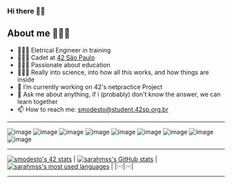 ### Hi there 👋🏾

## About me 👩🏾‍💻
- 👩🏽‍🎓 Eletrical Engineer in training
- 👩🏾‍🚀 Cadet at [42 São Paulo](https://www.42sp.org.br/)
- 👩🏾‍🏫  Passionate about education
- 👩🏾‍🔧 Really into science, into how all this works, and how things are inside
- 🔭 I’m currently working on  42's netpractice Project
- 💬 Ask me about anything, if i (probably) don't know the answer, we can learn together
- 📫 How to reach me:   smodesto@student.42sp.org.br

---

![image](https://user-images.githubusercontent.com/62228465/171064604-87d39511-51ce-4dba-a73d-1df2cec9dbd9.png)
![image](https://user-images.githubusercontent.com/62228465/171064632-99914975-edb4-4043-b59a-e210a66096c4.png)
![image](https://user-images.githubusercontent.com/62228465/171064685-c8e60265-9421-4662-975e-506238ca05a0.png)
![image](https://user-images.githubusercontent.com/62228465/171064691-86732103-8596-4b36-9bba-4260f0e25984.png)
![image](https://user-images.githubusercontent.com/62228465/171064715-f5e00a29-f8a5-4690-a01b-222c64f98136.png)
![image](https://user-images.githubusercontent.com/62228465/171064722-7a271dad-8530-489c-ba05-51959e902a37.png)
![image](https://user-images.githubusercontent.com/62228465/171064756-3e1b1aef-8e58-421b-8296-c17ab773d5db.png)
![image](https://user-images.githubusercontent.com/62228465/171064776-5838b282-5409-4758-93d0-643550971b13.png)
![image](https://user-images.githubusercontent.com/62228465/171064782-ad20a2d8-c9a5-4bb1-aba8-5517a3d14c9c.png)

---
[![smodesto's 42 stats](https://badge42.vercel.app/api/v2/cl2w40gcl001109mx37lm6el8/stats?cursusId=21&coalitionId=undefined)](https://github.com/JaeSeoKim/badge42)
| [![sarahmss's GitHub stats](https://github-readme-stats.vercel.app/api?username=sarahmss&count_private=true&show_icons=true&hide=issues&hide_border=true&theme=jolly)](https://github.com/sarahmss?tab=repositories) | [![sarahmss's most used languages](https://github-readme-stats.vercel.app/api/top-langs/?username=sarahmss&layout=compact&hide_border=true&theme=jolly)](https://github.com/sarahmss?tab=repositories) |
|:-:|:-:|

---
